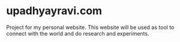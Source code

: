 # upadhyayravi.com
Project for my personal website. This website will be used as tool to connect with the world and do research and experiments. 
